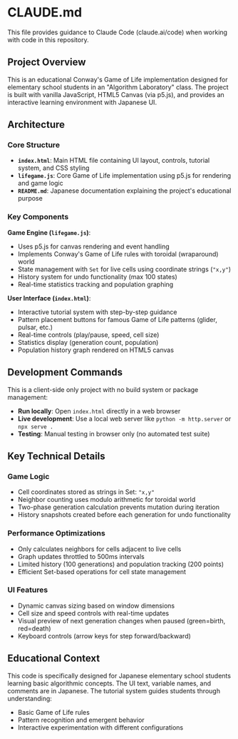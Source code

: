 # CLAUDE.md

This file provides guidance to Claude Code (claude.ai/code) when working with code in this repository.

## Project Overview

This is an educational Conway's Game of Life implementation designed for elementary school students in an "Algorithm Laboratory" class. The project is built with vanilla JavaScript, HTML5 Canvas (via p5.js), and provides an interactive learning environment with Japanese UI.

## Architecture

### Core Structure
- **`index.html`**: Main HTML file containing UI layout, controls, tutorial system, and CSS styling
- **`lifegame.js`**: Core Game of Life implementation using p5.js for rendering and game logic
- **`README.md`**: Japanese documentation explaining the project's educational purpose

### Key Components

**Game Engine (`lifegame.js`)**:
- Uses p5.js for canvas rendering and event handling
- Implements Conway's Game of Life rules with toroidal (wraparound) world
- State management with `Set` for live cells using coordinate strings (`"x,y"`)
- History system for undo functionality (max 100 states)
- Real-time statistics tracking and population graphing

**User Interface (`index.html`)**:
- Interactive tutorial system with step-by-step guidance
- Pattern placement buttons for famous Game of Life patterns (glider, pulsar, etc.)
- Real-time controls (play/pause, speed, cell size)
- Statistics display (generation count, population)
- Population history graph rendered on HTML5 canvas

## Development Commands

This is a client-side only project with no build system or package management:

- **Run locally**: Open `index.html` directly in a web browser
- **Live development**: Use a local web server like `python -m http.server` or `npx serve .`
- **Testing**: Manual testing in browser only (no automated test suite)

## Key Technical Details

### Game Logic
- Cell coordinates stored as strings in Set: `"x,y"`
- Neighbor counting uses modulo arithmetic for toroidal world
- Two-phase generation calculation prevents mutation during iteration
- History snapshots created before each generation for undo functionality

### Performance Optimizations
- Only calculates neighbors for cells adjacent to live cells
- Graph updates throttled to 500ms intervals
- Limited history (100 generations) and population tracking (200 points)
- Efficient Set-based operations for cell state management

### UI Features
- Dynamic canvas sizing based on window dimensions
- Cell size and speed controls with real-time updates
- Visual preview of next generation changes when paused (green=birth, red=death)
- Keyboard controls (arrow keys for step forward/backward)

## Educational Context

This code is specifically designed for Japanese elementary school students learning basic algorithmic concepts. The UI text, variable names, and comments are in Japanese. The tutorial system guides students through understanding:
- Basic Game of Life rules
- Pattern recognition and emergent behavior
- Interactive experimentation with different configurations
